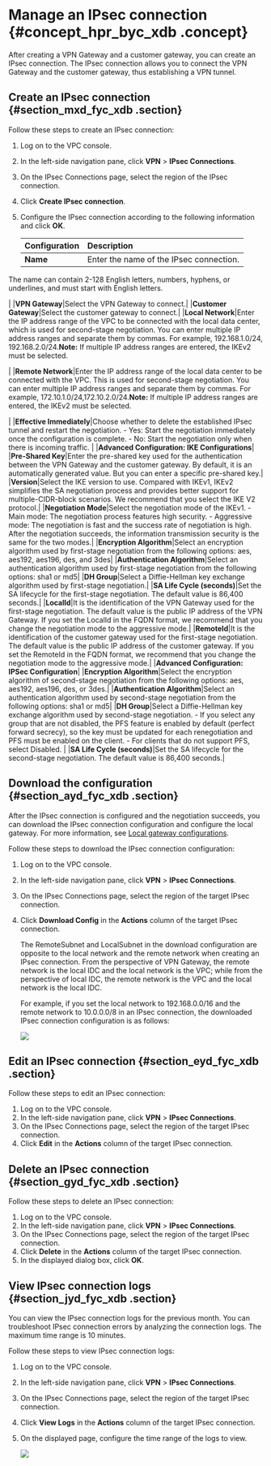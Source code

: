 # Manage an IPsec connection {#concept_hpr_byc_xdb .concept}

After creating a VPN Gateway and a customer gateway, you can create an IPsec connection. The IPsec connection allows you to connect the VPN Gateway and the customer gateway, thus establishing a VPN tunnel.

## Create an IPsec connection {#section_mxd_fyc_xdb .section}

Follow these steps to create an IPsec connection:

1.  Log on to the VPC console.
2.  In the left-side navigation pane, click **VPN** \> **IPsec Connections**.
3.  On the IPsec Connections page, select the region of the IPsec connection.
4.  Click **Create IPsec connection**.
5.  Configure the IPsec connection according to the following information and click **OK**.

    |Configuration|Description|
    |:------------|:----------|
    |**Name**| Enter the name of the IPsec connection.

 The name can contain 2-128 English letters, numbers, hyphens, or underlines, and must start with English letters.

 |
    |**VPN Gateway**|Select the VPN Gateway to connect.|
    |**Customer Gateway**|Select the customer gateway to connect.|
    |**Local Network**|Enter the IP address range of the VPC to be connected with the local data center, which is used for second-stage negotiation. You can enter multiple IP address ranges and separate them by commas. For example, 192.168.1.0/24, 192.168.2.0/24.**Note:** If multiple IP address ranges are entered, the IKEv2 must be selected.

|
    |**Remote Network**|Enter the IP address range of the local data center to be connected with the VPC. This is used for second-stage negotiation. You can enter multiple IP address ranges and separate them by commas. For example, 172.10.1.0/24,172.10.2.0/24.**Note:** If multiple IP address ranges are entered, the IKEv2 must be selected.

|
    |**Effective Immediately**|Choose whether to delete the established IPsec tunnel and restart the negotiation.    -   Yes: Start the negotiation immediately once the configuration is complete.
    -   No: Start the negotiation only when there is incoming traffic.
|
    |**Advanced Configuration: IKE Configurations**|
    |**Pre-Shared Key**|Enter the pre-shared key used for the authentication between the VPN Gateway and the customer gateway. By default, it is an automatically generated value. But you can enter a specific pre-shared key.|
    |**Version**|Select the IKE version to use. Compared with IKEv1, IKEv2 simplifies the SA negotiation process and provides better support for multiple-CIDR-block scenarios. We recommend that you select the IKE V2 protocol.|
    |**Negotiation Mode**|Select the negotiation mode of the IKEv1.    -   Main mode: The negotiation process features high security.
    -   Aggressive mode: The negotiation is fast and the success rate of negotiation is high.
After the negotiation succeeds, the information transmission security is the same for the two modes.|
    |**Encryption Algorithm**|Select an encryption algorithm used by first-stage negotiation from the following options: aes, aes192, aes196, des, and 3des|
    |**Authentication Algorithm**|Select an authentication algorithm used by first-stage negotiation from the following options: sha1 or md5|
    |**DH Group**|Select a Diffie-Hellman key exchange algorithm used by first-stage negotiation.|
    |**SA Life Cycle \(seconds\)**|Set the SA lifecycle for the first-stage negotiation. The default value is 86,400 seconds.|
    |**LocalId**|It is the identification of the VPN Gateway used for the first-stage negotiation. The default value is the public IP address of the VPN Gateway. If you set the LocalId in the FQDN format, we recommend that you change the negotiation mode to the aggressive mode.|
    |**RemoteId**|It is the identification of the customer gateway used for the first-stage negotiation. The default value is the public IP address of the customer gateway. If you set the RemoteId in the FQDN format, we recommend that you change the negotiation mode to the aggressive mode.|
    |**Advanced Configuration: IPSec Configuration**|
    |**Encryption Algorithm**|Select the encryption algorithm of second-stage negotiation from the following options: aes, aes192, aes196, des, or 3des.|
    |**Authentication Algorithm**|Select an authentication algorithm used by second-stage negotiation from the following options: sha1 or md5|
    |**DH Group**|Select a Diffie-Hellman key exchange algorithm used by second-stage negotiation.    -   If you select any group that are not disabled, the PFS feature is enabled by default \(perfect forward secrecy\), so the key must be updated for each renegotiation and PFS must be enabled on the client.
    -   For clients that do not support PFS, select Disabled.
|
    |**SA Life Cycle \(seconds\)**|Set the SA lifecycle for the second-stage negotiation. The default value is 86,400 seconds.|


## Download the configuration {#section_ayd_fyc_xdb .section}

After the IPsec connection is configured and the negotiation succeeds, you can download the IPsec connection configuration and configure the local gateway. For more information, see [Local gateway configurations](https://help.aliyun.com/document_detail/60045.html).

Follow these steps to download the IPsec connection configuration:

1.  Log on to the VPC console.
2.  In the left-side navigation pane, click **VPN** \> **IPsec Connections**.
3.  On the IPsec Connections page, select the region of the target IPsec connection.
4.  Click **Download Config** in the **Actions** column of the target IPsec connection.

    The RemoteSubnet and LocalSubnet in the download configuration are opposite to the local network and the remote network when creating an IPsec connection. From the perspective of VPN Gateway, the remote network is the local IDC and the local network is the VPC; while from the perspective of local IDC, the remote network is the VPC and the local network is the local IDC.

    For example, if you set the local network to 192.168.0.0/16 and the remote network to 10.0.0.0/8 in an IPsec connection, the downloaded IPsec connection configuration is as follows:

    ![](http://static-aliyun-doc.oss-cn-hangzhou.aliyuncs.com/assets/img/13351/15380443083317_en-US.png)


## Edit an IPsec connection {#section_eyd_fyc_xdb .section}

Follow these steps to edit an IPsec connection:

1.  Log on to the VPC console.
2.  In the left-side navigation pane, click **VPN** \> **IPsec Connections**.
3.  On the IPsec Connections page, select the region of the target IPsec connection.
4.  Click **Edit** in the **Actions** column of the target IPsec connection.

## Delete an IPsec connection {#section_gyd_fyc_xdb .section}

Follow these steps to delete an IPsec connection:

1.  Log on to the VPC console.
2.  In the left-side navigation pane, click **VPN** \> **IPsec Connections**.
3.  On the IPsec Connections page, select the region of the target IPsec connection.
4.  Click **Delete** in the **Actions** column of the target IPsec connection.
5.  In the displayed dialog box, click **OK**.

## View IPsec connection logs {#section_jyd_fyc_xdb .section}

You can view the IPsec connection logs for the previous month. You can troubleshoot IPsec connection errors by analyzing the connection logs. The maximum time range is 10 minutes.

Follow these steps to view IPsec connection logs:

1.  Log on to the VPC console.
2.  In the left-side navigation pane, click **VPN** \> **IPsec Connections**.
3.  On the IPsec Connections page, select the region of the target IPsec connection.
4.  Click **View Logs** in the **Actions** column of the target IPsec connection.
5.  On the displayed page, configure the time range of the logs to view.

    ![](images/3342_en-US.png)


